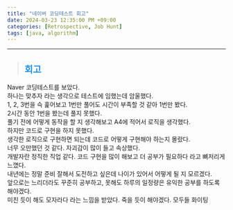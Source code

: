 ```yaml
---
title: "네이버 코딩테스트 회고"
date: 2024-03-23 12:35:00 PM +09:00
categories: [Retrospective, Job Hunt]
tags: [java, algorithm]
---
```

***

>## <span style='color:#1E90FF'>회고</span>
Naver 코딩테스트를 보았다. <br>
하나는 맞추자 라는 생각으로 테스트에 임했는데 암울했다. <br>
1, 2, 3번을 슥 훑어보고 1번만 풀어도 시간이 부족할 것 같아 1번만 봤다. <br>
2시간 동안 1번을 봤는데 풀지 못했다. <br>
풀기 전에 어떻게 동작을 할 지 생각해보고 A4에 적어서 로직을 생각했다. <br>
하지만 코드로 구현을 하지 못했다. <br>
생각한 로직으로 구현하면 되는데 코드로 어떻게 구현해야 하는지 몰랐다. <br>
너무 오만했던 것 같다. 자괴감이 많이 들고 속상했다. <br>
개발자란 정직한 직업 같다. 코드 구현을 많이 해보고 더 공부가 필요하다 라고 뼈저리게 느꼈다. <br>
내년에는 정말 준비 잘해서 도전하고 싶은데 나이가 있어서 어떻게 될 지 모르겠다. <br>
앞으로는 느리더라도 꾸준히 공부하고, 못해도 하루의 일정량은 유익한 공부를 하도록 해야겠다. <br>
미친 듯이 해도 모자라다 라는 느낌을 받았다. 죽을 듯이 해야겠다. 모두들 화이팅